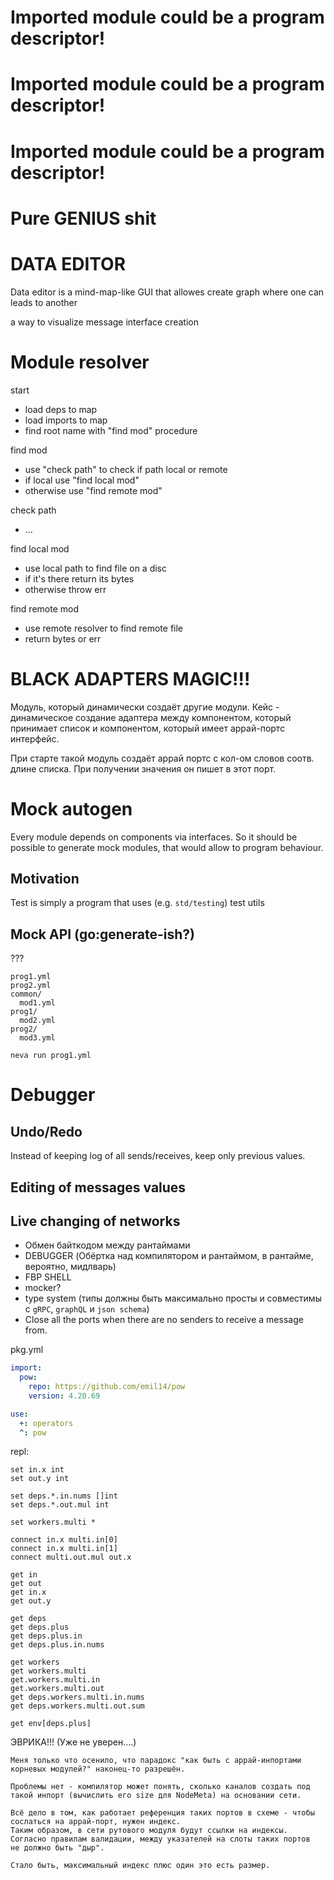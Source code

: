 # Imported module could be a program descriptor!
# Imported module could be a program descriptor!
# Imported module could be a program descriptor!

# Pure GENIUS shit

# DATA EDITOR

Data editor is a mind-map-like GUI
that allowes create graph
where one can leads to another

a way to visualize message interface creation


# Module resolver

start

- load deps to map
- load imports to map
- find root name with "find mod" procedure

find mod

- use "check path" to check if path local or remote
- if local use "find local mod"
- otherwise use "find remote mod"

check path

- ...

find local mod

- use local path to find file on a disc
- if it's there return its bytes
- otherwise throw err

find remote mod

- use remote resolver to find remote file
- return bytes or err

# BLACK ADAPTERS MAGIC!!!

Модуль, который динамически создаёт другие модули.
Кейс - динамическое создание адаптера между компонентом, который принимает список
и компонентом, который имеет аррай-портс интерфейс.

При старте такой модуль создаёт аррай портс с кол-ом словов соотв. длине списка.
При получении значения он пишет в этот порт.

# Mock autogen

Every module depends on components via interfaces.
So it should be possible to generate mock modules,
that would allow to program behaviour.

## Motivation

Test is simply a program that uses (e.g. `std/testing`) test utils

## Mock API (go:generate-ish?)

???

```
prog1.yml
prog2.yml
common/
  mod1.yml
prog1/
  mod2.yml
prog2/
  mod3.yml

neva run prog1.yml
```

# Debugger

## Undo/Redo

Instead of keeping log of all sends/receives, keep only previous values.

## Editing of messages values

## Live changing of networks

- Обмен байткодом между рантаймами
- DEBUGGER (Обёртка над компилятором и рантаймом, в рантайме, вероятно, мидлварь)
- FBP SHELL
- mocker?
- type system (типы должны быть максимально просты и совместимы с `gRPC`, `graphQL` и `json schema`)
- Close all the ports when there are no senders to receive a message from.

pkg.yml

```yaml
import:
  pow:
    repo: https://github.com/emil14/pow
    version: 4.20.69

use:
  +: operators
  ^: pow
```

repl:

```
set in.x int
set out.y int

set deps.*.in.nums []int
set deps.*.out.mul int

set workers.multi *

connect in.x multi.in[0]
connect in.x multi.in[1]
connect multi.out.mul out.x

get in
get out
get in.x
get out.y

get deps
get deps.plus
get deps.plus.in
get deps.plus.in.nums

get workers
get workers.multi
get.workers.multi.in
get.workers.multi.out
get deps.workers.multi.in.nums
get deps.workers.multi.out.sum

get env[deps.plus]

```

ЭВРИКА!!! (Уже не уверен....)

```
Меня только что осенило, что парадокс "как быть с аррай-инпортами корневых модулей?" наконец-то разрешён.

Проблемы нет - компилятор может понять, сколько каналов создать под такой инпорт (вычислить его size для NodeMeta) на основании сети.

Всё дело в том, как работает референция таких портов в схеме - чтобы сослаться на аррай-порт, нужен индекс.
Таким образом, в сети рутового модуля будут ссылки на индексы. Согласно правилам валидации, между указателей на слоты таких портов
не должно быть "дыр".

Стало быть, максимальный индекс плюс один это есть размер.
```

